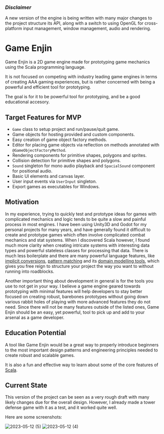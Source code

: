 ### *Disclaimer*
A new version of the engine is being written with many major changes to the project structure its API, along with a switch to using OpenGL for cross-platform input management, window management, audio and rendering.

# Game Enjin

Game Enjin is a 2D game engine made for prototyping game mechanics using the Scala programming language.

It is not focused on competing with industry leading game engines in terms of creating AAA gaming experiences, but is rather concerned with being a powerful and efficient tool for prototyping.

The goal is for it to be powerful tool for prototyping, and be a good educational accesory.

## Target Features for MVP

- `Game` class to setup project and run/pause/quit game.
- Game objects for hosting provided and custom components.
- Easy creation of game object factory methods.
- Editor for placing game objects via reflection on methods annotated with `@GameObjectFactoryMethod`.
- Rendering components for primitive shapes, polygons and sprites.
- Collision detection for primitive shapes and polygons.
- `Sound` singleton for mono audio playback and `SpacialSound` component for positional audio.
- Basic UI elements and canvas layer.
- User input events via `UserInput` singleton.
- Export games as executables for Windows.

## Motivation

In my experience, trying to quickly test and prototype ideas for games with complicated mechanics and logic tends to be quite a slow and painful process in most engines. I have been using Unity3D and Godot for my personal projects for many years, and have generally found it difficult to create and prototype games which often involve complicated combat mechanics and stat systems. When I discovered Scala however, I found much more clarity when creating intricate systems with interesting data types and powerful stateless classes for processing that data. There is much less boilerplate and there are many powerful language features, like [implicit conversions](https://docs.scala-lang.org/scala3/book/ca-implicit-conversions.html), [pattern matching](https://docs.scala-lang.org/scala3/book/control-structures.html#match-expressions) and its [domain modelling tools](https://docs.scala-lang.org/scala3/book/domain-modeling-tools.html), which gives you free reign to structure your project the way you want to without running into roadblocks.

Another important thing about development in general is for the tools you use to not get in your way. I believe a game engine geared towards prototyping with minimal features will help developers to stay better focused on creating robust, barebones prototypes without going down various rabbit holes of playing with more advanced features they do not need. Since there will not be many features outside of the listed ones, Game Enjin should be an easy, yet powerful, tool to pick up and add to your arsenal as a game developer.

## Education Potential

A tool like Game Enjin would be a great way to properly introduce beginners to the most important design patterns and engineering principles needed to create robust and scalable games.

It is also a fun and effective way to learn about some of the core features of [Scala](https://docs.scala-lang.org/scala3/book/scala-features.html).

## Current State

This version of the project can be seen as a very rough draft with many likely changes due for the overall design. However, I already made a tower defense game with it as a test, and it worked quite well.

Here are some screenshots:

![2023-05-12 (5)](https://github.com/accmltr/GameEnjin/assets/19354678/9c5ebfb0-4884-4b13-b258-105b228dfb18)
![2023-05-12 (4)](https://github.com/accmltr/GameEnjin/assets/19354678/5edbac47-ed76-4c68-b1c0-43e8d9c5bca5)
